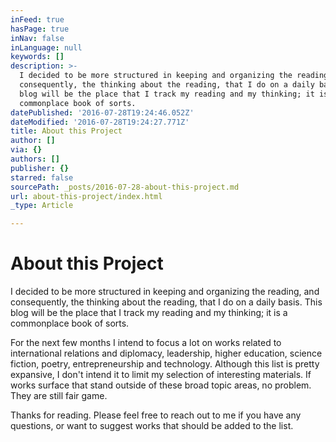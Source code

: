 ```yaml
---
inFeed: true
hasPage: true
inNav: false
inLanguage: null
keywords: []
description: >-
  I decided to be more structured in keeping and organizing the reading, and
  consequently, the thinking about the reading, that I do on a daily basis. This
  blog will be the place that I track my reading and my thinking; it is a
  commonplace book of sorts.
datePublished: '2016-07-28T19:24:46.052Z'
dateModified: '2016-07-28T19:24:27.771Z'
title: About this Project
author: []
via: {}
authors: []
publisher: {}
starred: false
sourcePath: _posts/2016-07-28-about-this-project.md
url: about-this-project/index.html
_type: Article

---
```

# About this Project

I decided to be more structured in keeping and organizing the reading, and consequently, the thinking about the reading, that I do on a daily basis. This blog will be the place that I track my reading and my thinking; it is a commonplace book of sorts.

For the next few months I intend to focus a lot on works related to international relations and diplomacy, leadership, higher education, science fiction, poetry, entrepreneurship and technology. Although this list is pretty expansive, I don't intend it to limit my selection of interesting materials. If works surface that stand outside of these broad topic areas, no problem. They are still fair game.

Thanks for reading. Please feel free to reach out to me if you have any questions, or want to suggest works that should be added to the list.